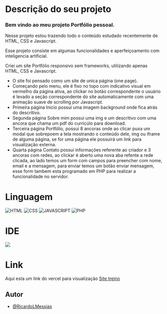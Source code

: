 
# Descrição do seu projeto

 ### Bem vindo ao meu projeto Portfólio pessoal.
  Nesse projeto estou trazendo todo o conteúdo estudado recentemente de HTML, CSS e Javascript.
  
  Esse projeto consiste em algumas funcionalidades e aperfeiçoamento com inteligencia artificial.
  
  Criei um site Portfólio responsivo sem frameworks, utilizando apenas HTML, CSS e Javascript.
  
<ul>
  <li>O site foi pensado como um site de unica página (one page).</li>
  <li>Começando pelo menu, ele é fixo no topo com indicativo visual em vermelho da página ativa, ao clickar no botão correspondente o usuário é levado a seção correspondente do site automaticamente com uma animação suave de scrolling por Javascript.</li>
  <li>Primeira página Inicio possui uma imagem background onde fica atrás do descritivo.</li>
  <li>Segunda página Sobre mim possui uma img e um descritivo com uma ancora que chama um pdf do curricúlo para download.</li>
  <li>Terceira página Portfólio, possui 8 ancoras onde ao clicar puxa um modal que sobrepoem a tela mostrando o conteúdo dele, img ou iframe de alguma página, se for uma página ele possuirá um link para visualização externa.</li>
  <li>Quarta página Contato possui informações referente ao criador e 3 ancoras com redes, ao clickar é aberto uma nova aba refente a rede clicada, ao lado temos um form com campos para preencher com nome, email e a mensagem, para enviar temos um botão enviar mensagem, esse form tambem esta programado em PHP para realizar a funcionalidade no servidor.</li>
</ul>

# Linguagem

<img src="https://img.shields.io/badge/HTML-239120?logo=html5&logoColor=white&style=for-the-badge" alt="HTML"> <img src="https://img.shields.io/badge/CSS-239120?logo=css3&logoColor=white&style=for-the-badge" alt="CSS">
<img src="https://img.shields.io/badge/JavaScript-F7DF1E?logo=javascript&logoColor=black&style=for-the-badge" alt="JAVASCRIPT">
<img src="https://img.shields.io/badge/PHP-777BB4?logo=php&logoColor=white&style=for-the-badge" alt="PHP">

# IDE 

<img src="https://img.shields.io/badge/VS_Code-007ACC?logo=visual-studio-code&logoColor=white&style=for-the-badge">

# Link 

Aqui esta um link do vercel para visualização <a href="https://meu-site-treino-psi.vercel.app/" target="_blank">Site treino</a> 

## Autor

- [@RicardoLMessias](https://github.com/RicardoLMessias)
